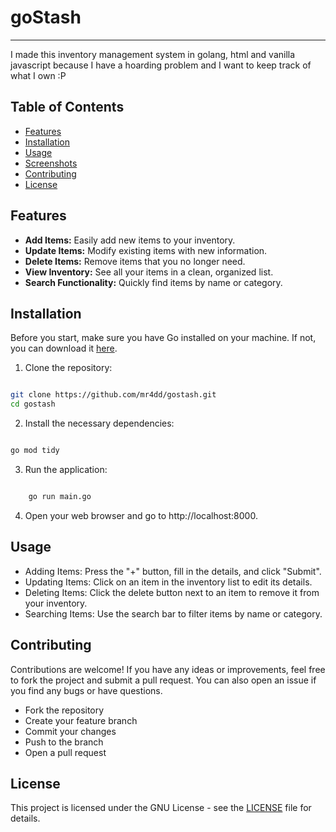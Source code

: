 # goStash
--------------

I made this inventory management system in golang, html and vanilla javascript because I have a hoarding problem and I want to keep track of what I own :P

## Table of Contents

- [Features](#features)
- [Installation](#installation)
- [Usage](#usage)
- [Screenshots](#screenshots)
- [Contributing](#contributing)
- [License](#license)

## Features

- **Add Items:** Easily add new items to your inventory.
- **Update Items:** Modify existing items with new information.
- **Delete Items:** Remove items that you no longer need.
- **View Inventory:** See all your items in a clean, organized list.
- **Search Functionality:** Quickly find items by name or category.

## Installation

Before you start, make sure you have Go installed on your machine. If not, you can download it [here](https://golang.org/dl/).

1. Clone the repository:

```bash

git clone https://github.com/mr4dd/gostash.git
cd gostash
```

2. Install the necessary dependencies:

```bash

go mod tidy
```

3. Run the application:

```bash

    go run main.go
```

4. Open your web browser and go to http://localhost:8000.

## Usage

- Adding Items: Press the "+" button, fill in the details, and click "Submit".
- Updating Items: Click on an item in the inventory list to edit its details.
- Deleting Items: Click the delete button next to an item to remove it from your inventory.
- Searching Items: Use the search bar to filter items by name or category.


## Contributing

Contributions are welcome! If you have any ideas or improvements, feel free to fork the project and submit a pull request. You can also open an issue if you find any bugs or have questions.

- Fork the repository
- Create your feature branch
- Commit your changes
- Push to the branch
- Open a pull request

## License

This project is licensed under the GNU License - see the [LICENSE](https://github.com/mr4dd/gostash/blob/main/LICENSE) file for details.
